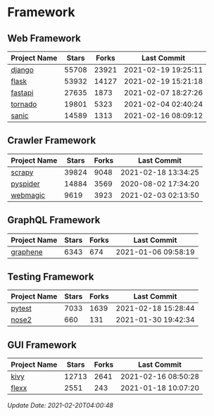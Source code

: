 # Framework

## Web Framework
| Project Name | Stars | Forks | Last Commit |
| ------------ | ----- | ----- | ----------- |
| [django](https://github.com/django/django) | 55708 | 23921 | 2021-02-19 19:25:11 |
| [flask](https://github.com/pallets/flask) | 53932 | 14127 | 2021-02-19 15:21:18 |
| [fastapi](https://github.com/tiangolo/fastapi) | 27635 | 1873 | 2021-02-07 18:27:26 |
| [tornado](https://github.com/tornadoweb/tornado) | 19801 | 5323 | 2021-02-04 02:40:24 |
| [sanic](https://github.com/sanic-org/sanic) | 14589 | 1313 | 2021-02-16 08:09:12 |

## Crawler Framework
| Project Name | Stars | Forks | Last Commit |
| ------------ | ----- | ----- | ----------- |
| [scrapy](https://github.com/scrapy/scrapy) | 39824 | 9048 | 2021-02-18 13:34:25 |
| [pyspider](https://github.com/binux/pyspider) | 14884 | 3569 | 2020-08-02 17:34:20 |
| [webmagic](https://github.com/code4craft/webmagic) | 9619 | 3923 | 2021-02-03 02:13:50 |

## GraphQL Framework
| Project Name | Stars | Forks | Last Commit |
| ------------ | ----- | ----- | ----------- |
| [graphene](https://github.com/graphql-python/graphene) | 6343 | 674 | 2021-01-06 09:58:19 |

## Testing Framework
| Project Name | Stars | Forks | Last Commit |
| ------------ | ----- | ----- | ----------- |
| [pytest](https://github.com/pytest-dev/pytest) | 7033 | 1639 | 2021-02-18 15:28:44 |
| [nose2](https://github.com/nose-devs/nose2) | 660 | 131 | 2021-01-30 19:42:34 |

## GUI Framework
| Project Name | Stars | Forks | Last Commit |
| ------------ | ----- | ----- | ----------- |
| [kivy](https://github.com/kivy/kivy) | 12713 | 2641 | 2021-02-16 08:50:28 |
| [flexx](https://github.com/flexxui/flexx) | 2551 | 243 | 2021-01-18 10:07:20 |

*Update Date: 2021-02-20T04:00:48*
